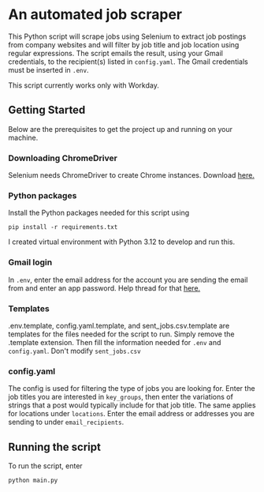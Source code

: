 # An automated job scraper
This Python script will scrape jobs using Selenium to extract job postings from company websites and will filter by job title
and job location using regular expressions. The script emails the result, using your Gmail credentials, to the recipient(s) listed in `config.yaml`. The Gmail credentials must be inserted in `.env`.

This script currently works only with Workday. 

## Getting Started
Below are the prerequisites to get the project up and running on your machine.

### Downloading ChromeDriver
Selenium needs ChromeDriver to create Chrome instances. Download [here.](https://developer.chrome.com/docs/chromedriver/downloads)

### Python packages
Install the Python packages needed for this script using
```
pip install -r requirements.txt
``` 
I created virtual environment with Python 3.12 to develop and run this.

### Gmail login
In `.env`, enter the email address for the account you are sending the email from and enter an app password. Help thread for that [here.](https://support.google.com/mail/answer/185833?hl=en)

### Templates
.env.template, config.yaml.template, and sent_jobs.csv.template are templates for the files needed for the script to run. Simply remove the .template extension. Then fill the information needed for `.env` and `config.yaml`. Don't modify `sent_jobs.csv`

### config.yaml
The config is used for filtering the type of jobs you are looking for. Enter the job titles you are interested in `key_groups`,
then enter the variations of strings that a post would typically include for that job title. The same applies for locations under `locations`. Enter the email address or addresses you are sending to under `email_recipients`.

## Running the script
To run the script, enter
```
python main.py
```
